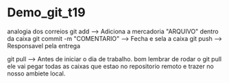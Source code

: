 # Demo_git_t19

analogia dos correios
git  add -->  Adiciona  a  mercadoria "ARQUIVO" dentro da caixa
git commit -m "COMENTARIO" -->  Fecha e sela a caixa
git push --> Responsavel pela entrega

git pull  --> Antes de iniciar o dia de trabalho. bom lembrar  de rodar o git pull ele vai pegar todas as caixas que estao no  repositorio  remoto e trazer no nosso ambiete local.
